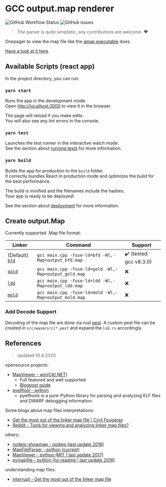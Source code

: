 # GCC output.map renderer

![GitHub Workflow Status](https://img.shields.io/github/workflow/status/bitfis/gcc-output-map-web-renderer/Node.js%20CI)
![GitHub issues](https://img.shields.io/github/issues-raw/bitfis/gcc-output-map-web-renderer)

> The parser is quite simplistic, any contributions are welcome. :heart:

Onepager to view the map file like the [amap executable](http://www.sikorskiy.net/prj/amap/index.html) does.

[Have a look at it here](https://bitfis.github.io/gcc-output-map-web-renderer).

## Available Scripts (react app)

In the project directory, you can run:

### `yarn start`

Runs the app in the development mode.\
Open [http://localhost:3000](http://localhost:3000) to view it in the browser.

The page will reload if you make edits.\
You will also see any lint errors in the console.

### `yarn test`

Launches the test runner in the interactive watch mode.\
See the section about [running tests](https://facebook.github.io/create-react-app/docs/running-tests) for more information.

### `yarn build`

Builds the app for production to the `build` folder.\
It correctly bundles React in production mode and optimizes the build for the best performance.

The build is minified and the filenames include the hashes.\
Your app is ready to be deployed!

See the section about [deployment](https://facebook.github.io/create-react-app/docs/deployment) for more information.

## Create output.Map

Currently supported .Map file format:

| Linker                                                      | Command                                               | Support                                 |
| ----------------------------------------------------------- | ----------------------------------------------------- | --------------------------------------- |
| \(Default\) [`bfd`](https://www.gnu.org/software/binutils/) | `gcc main.cpp -fuse-ld=bfd -Wl,-Map=output_bfd.map`   | :heavy_check_mark: (tested: gcc v8.3.0) |
| [`gold`](https://www.gnu.org/software/binutils/)            | `gcc main.cpp -fuse-ld=gold -Wl,-Map=output_gold.map` | :x:                                     |
| [`ldd`](https://lld.llvm.org/)                              | `gcc main.cpp -fuse-ld=ldd -Wl,-Map=output_ldd.map`   | :x:                                     |
| [`mold`](https://github.com/rui314/mold)                    | `gcc main.cpp -fuse-ld=mold -Wl,-Map=output_mold.map` | :x:                                     |

### Add Decode Support

Decoding of the map file are done via rust [pest](https://pest.rs/#editor).
A custom pest file can be created in `src/wasm/src/*.pest` and expand the `lib.rs`
accordingly.

## References

> updated 10.4.2020

opensource projects:

- [MapViewer - win(C#/.NET)](https://github.com/govind-mukundan/MapViewer)
  - Full featured and well supported
  - [Blogpost guide](https://www.embeddedrelated.com/showarticle/900.php)
- [pyelftool - python](https://github.com/eliben/pyelftools)
  - pyelftools is a pure-Python library for parsing and analyzing ELF files and DWARF debugging information.

Some blogs about map files interpretations:

- [Get the most out of the linker map file | Cyril Fougeray](https://interrupt.memfault.com/blog/get-the-most-out-of-the-linker-map-file)
- [Reddit \- Tools for viewing and analyzing linker map files?](https://www.reddit.com/r/embedded/comments/b6mvde/tools_for_viewing_and_analyzing_linker_map_files/)

others:

- [nodejs-showmap - nodejs (last update 2016)](https://github.com/meros/nodejs-showmap)
- [MapFileParser - python (current)](https://github.com/ofthedove/MapFileParser)
- [MapViewer - python (MIT | last update 2017)](https://github.com/alphaFred/MapViewer/tree/master/MapViewer)
- [pymapfile - python (no readme | last update 2016)](https://github.com/pfalcon/pymapfile)

understanding map files:

- [interrupt - Get the most out of the linker map file](https://interrupt.memfault.com/blog/get-the-most-out-of-the-linker-map-file)
